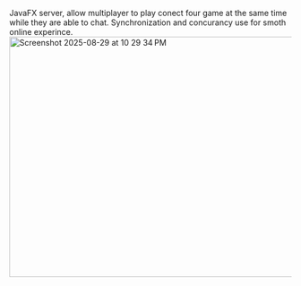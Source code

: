 JavaFX server, allow multiplayer to play conect four game at the same time while they are able to chat. Synchronization and concurancy use for smoth online experince.
<img width="599" height="429" alt="Screenshot 2025-08-29 at 10 29 34 PM" src="https://github.com/user-attachments/assets/a989d19d-07e8-4d67-94d6-c87fbbf64301" />

